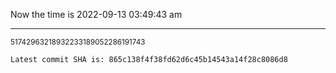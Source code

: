 Now the time is 2022-09-13 03:49:43 am

---

<small>51742963218932233189052286191743</small>

```txt
Latest commit SHA is: 865c138f4f38fd62d6c45b14543a14f28c8086d8
```
